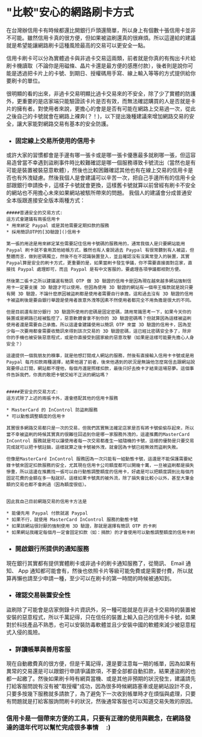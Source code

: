 "比較"安心的網路刷卡方式
===

在台灣辦信用卡有時候都還比開銀行戶頭還簡單，所以身上有個數十張信用卡並非不可能。雖然信用卡真的很方便，但如果被盜刷還真的很麻煩。所以這邊給的建議就是希望能讓網路刷卡這種風險最高的交易可以更安全一點。

信用卡刷卡可以分為實體過卡與非過卡交易這兩類，前者就是你真的有掏出卡片給刷卡機讀取（不論你是用磁條、晶片卡還是最方便的感應付款），後者則是說你可能是透過把卡片上的卡號、到期日、授權碼用手寫、線上輸入等等的方式提供給你要刷卡的單位。

很明顯的看的出來，非過卡交易明顯比過卡交易來的不安全，除了少了實體的防護外，更重要的是店家端只能驗證該卡片是否有效，而無法確認購買的人是否就是卡片的擁有者。對使用者來說，更擔心的會是是否有可能在網路上交易過一次，從此之後自己的卡號就會在網路上裸奔(？！)，以下提出幾種建議來增加網路交易的安全，讓大家能對網路交易有基本的安全防護。





* ### 固定線上交易所使用的信用卡
或許大家的習慣都會是手邊有哪一張卡或是哪一張卡優惠最多就刷哪一張，但這容易造曾當不幸遇到盜刷事件時比較難確認是哪一個服務導致卡號流出（當然也是有可能是裝置被裝惡意軟體），然後也比較困難確認其他也有在線上交易的信用卡是否也有外洩疑慮。然後我個人是會建議可以辛苦一次，把自己手邊所有的信用卡全部跟銀行申請換卡，這樣子卡號就會更換，這樣舊卡號就算以前曾經有刷卡不安全的網站也不用擔心未來如果網站被駭所帶來的問題。
我個人的建議會分成普通安全本版跟進接安全版本兩種方式：

	#####普通安全的交易方式:
	這方式會建議有兩張信用卡
	* 用來綁定 Paypal 或是其他需要定期扣款的服務
	* 採用簡訊OTP的[3D驗證]()信用卡	

	第一張的用途是用來綁定某些需要記住信用卡號碼的服務用的，通常我個人是只要網站能用 Paypal 刷卡就不會用其他結帳方式，雖然也有人會說過去 Paypal 有很常聽到有人被盜，但整體而言，做到密碼獨立，然後不在不認識裝置登入，並且確認沒有沒異常登入的裝置，其實Paypal算是安全的刷卡方式，更重要的是，如果當刷卡發生爭議，你不需要直接面對店家，直接找 Paypal 處理即可，而且 Paypal 是有中文客服的，要處理各項爭議都相對方便。
	
	然後第二張卡之所以建議選有簡訊 OTP 做 3D 驗證的信用卡是因為現在越來越多網站強制信用卡一定要支援 3D 驗證才可以使用，但因為使用 3D 驗證的網站有一個帝王條款就是說只要有開 3D 驗證，不論什麼原因被盜刷都是使用者需要自行承擔。這和過去沒有 3D 驗證的信用卡被盜刷後是要由銀行舉證是使用者故意外洩等因素不然使用者都完全不用負擔是很大的不同。
	
	但是目前還有部分銀行 3D 驗證所使用的密碼是固定密碼，請用常識思考一下，如果今天你的裝置或是網路已經被監控了，惡意軟體會拿不到你的 3D 驗證密碼嗎？但就算因為這樣被盜刷使用者還是需要自己承擔。所以這邊會建議使用以簡訊 OTP 來當 3D 驗證的信用卡，因為至少每一次要用都會需要收簡訊來得到該次交易的 3D 驗證密碼，這已經比密碼安全多了，除非你的手機也被安裝惡意程式，或是你直接受到國家級的惡意攻擊（如果是這樣可能要先擔心人身安全？）

	這邊提供一個我朋友的糗事，就是他想訂閱成人網站的服務，然後有直接輸入信用卡卡號或是用 Paypal 每月扣款兩種選擇，結果他選了前者，後來他遇到的狀況是無論他怎麼寫信去跟網站說寫要停止訂閱，網站都不理他，每個月還是照樣扣款，最後只好去換卡才結束這場惡夢。這個事件告訴我們，你真的敢把卡號交給不正派的網站嗎？
	

	#####更安全的交易方式:
	這方式除了上述的兩張卡外，還會搭配其他的信用卡服務
	
	* MasterCard 的 InControl 防盜刷服務
	* 可以動態調整額度的信用卡

	其實很多網路交易都只是一次的交易，但我們其實無法確定店家是否有將卡號偷偷存起來，所以當不幸被盜刷的時候其實真的很難往回追到你是哪一家服務外洩的，這邊推薦的MasterCard InControl 服務就是可以讓使用者每一次交易都產生一組隨機的卡號，這樣的優勢是只要交易完成就可以把卡號註銷，這樣就算之後卡號被外洩，就會因為卡號已經無效而盜刷失敗。
	
	但像是MasterCard InControl 服務因為一次只能有一組動態卡號，這還是不能保護需要紀錄卡號來固定扣款服務的安全，尤其現在信用卡公司額度都可以開幾十萬，一旦被盜刷都是損失慘重，所以這邊在推薦找一張可以自行動態調整額度的信用卡，好處是可以把額度調到比每個月固定花費的金額在多一點就好。這樣如果卡號真的被外流，除了損失會比較小以外，甚至大筆金額的交易也都不會刷過（因為額度很低）。
	
	
	因此我自己目前網路交易的信用卡方法是
	
	* 能優先用 Paypal 付款就選 Paypal
	* 如果不行，就使用 MasterCard InControl 服務的動態卡號
	* 如果該網站很討厭的強制使用 3D 驗證，那就是選擇有簡訊 OTP 的卡刷
	* 如果網站我確定每個月一定會固定扣款（如：捐款）的才會使用可以動態調整額度的信用卡刷

	
	
* ### 開啟銀行所提供的通知服務

現在銀行其實都有提供實體刷卡或非過卡的刷卡通知服務了，從簡訊、 Email 通知、 App 通知都可能會有，然後也依照卡片等級可能免費或是需要付費，所以就算再懶也請至少申請一種，至少可以在刷卡的第一時間的時候被通知到。




* ### 確認交易裝置安全性

盜刷除了可能會是店家側錄卡片資訊外，另一種可能就是在非過卡交易時的裝置被安裝的惡意程式，所以千萬記得，只在信任的裝置上輸入自己的信用卡卡號，如果對於科技產品不熟悉，也可以安裝防毒軟體並且少安裝中國的軟體來減少被惡意程式入侵的風險。

* ### 詳讀帳單與善用客服

現在自動繳費真的很方便，但是千萬記得，還是要注意每一期的帳單，因為如果有異常的交易還是可以跟銀行申請爭議款項，不要全部都自動扣款，結果連盜刷的也都一起繳了。然後如果刷卡時有網頁當機、或是其他非預期的狀況發生，建議請先打給客服問說有沒有被"取授權"成功，因為很多時候網路塞車或是網站設計不良，只要多按幾下服務就多請款了，為了避免下一次收到帳單時才在煩惱與處理，只要有問題就是打給客服詢問刷卡的狀況，然後通常客服也可以知道交易失敗的原因。



### 信用卡是一個帶來方便的工具，只要有正確的使用與觀念，在網路發達的這年代可以幫忙完成很多事情 　:)

